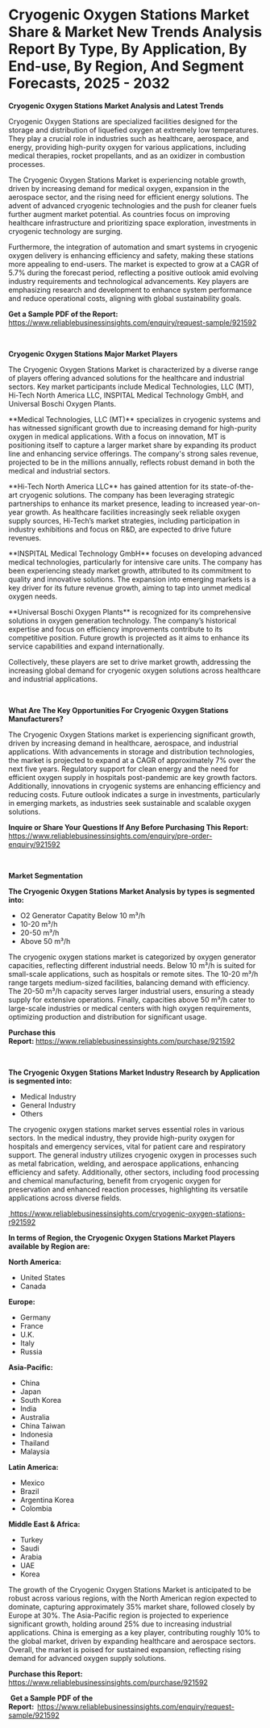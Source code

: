 <p><h1>Cryogenic Oxygen Stations Market Share & Market New Trends Analysis Report By Type, By Application, By End-use, By Region, And Segment Forecasts, 2025 - 2032</h1></p><p><strong>Cryogenic Oxygen Stations Market Analysis and Latest Trends</strong></p>
<p><p>Cryogenic Oxygen Stations are specialized facilities designed for the storage and distribution of liquefied oxygen at extremely low temperatures. They play a crucial role in industries such as healthcare, aerospace, and energy, providing high-purity oxygen for various applications, including medical therapies, rocket propellants, and as an oxidizer in combustion processes.</p><p>The Cryogenic Oxygen Stations Market is experiencing notable growth, driven by increasing demand for medical oxygen, expansion in the aerospace sector, and the rising need for efficient energy solutions. The advent of advanced cryogenic technologies and the push for cleaner fuels further augment market potential. As countries focus on improving healthcare infrastructure and prioritizing space exploration, investments in cryogenic technology are surging.</p><p>Furthermore, the integration of automation and smart systems in cryogenic oxygen delivery is enhancing efficiency and safety, making these stations more appealing to end-users. The market is expected to grow at a CAGR of 5.7% during the forecast period, reflecting a positive outlook amid evolving industry requirements and technological advancements. Key players are emphasizing research and development to enhance system performance and reduce operational costs, aligning with global sustainability goals.</p></p>
<p><strong>Get a Sample PDF of the Report:&nbsp;</strong> <a href="https://www.reliablebusinessinsights.com/enquiry/request-sample/921592?utm_campaign=3705&utm_medium=2&utm_source=Github&utm_content=ia&utm_term=18042025&utm_id=cryogenic-oxygen-stations">https://www.reliablebusinessinsights.com/enquiry/request-sample/921592</a></p>
<p>&nbsp;</p>
<p><strong>Cryogenic Oxygen Stations Major Market Players</strong></p>
<p><p>The Cryogenic Oxygen Stations Market is characterized by a diverse range of players offering advanced solutions for the healthcare and industrial sectors. Key market participants include Medical Technologies, LLC (MT), Hi-Tech North America LLC, INSPITAL Medical Technology GmbH, and Universal Boschi Oxygen Plants.</p><p>**Medical Technologies, LLC (MT)** specializes in cryogenic systems and has witnessed significant growth due to increasing demand for high-purity oxygen in medical applications. With a focus on innovation, MT is positioning itself to capture a larger market share by expanding its product line and enhancing service offerings. The company's strong sales revenue, projected to be in the millions annually, reflects robust demand in both the medical and industrial sectors.</p><p>**Hi-Tech North America LLC** has gained attention for its state-of-the-art cryogenic solutions. The company has been leveraging strategic partnerships to enhance its market presence, leading to increased year-on-year growth. As healthcare facilities increasingly seek reliable oxygen supply sources, Hi-Tech’s market strategies, including participation in industry exhibitions and focus on R&D, are expected to drive future revenues.</p><p>**INSPITAL Medical Technology GmbH** focuses on developing advanced medical technologies, particularly for intensive care units. The company has been experiencing steady market growth, attributed to its commitment to quality and innovative solutions. The expansion into emerging markets is a key driver for its future revenue growth, aiming to tap into unmet medical oxygen needs.</p><p>**Universal Boschi Oxygen Plants** is recognized for its comprehensive solutions in oxygen generation technology. The company’s historical expertise and focus on efficiency improvements contribute to its competitive position. Future growth is projected as it aims to enhance its service capabilities and expand internationally.</p><p>Collectively, these players are set to drive market growth, addressing the increasing global demand for cryogenic oxygen solutions across healthcare and industrial applications.</p></p>
<p>&nbsp;</p>
<p><strong>What Are The Key Opportunities For Cryogenic Oxygen Stations Manufacturers?</strong></p>
<p><p>The Cryogenic Oxygen Stations market is experiencing significant growth, driven by increasing demand in healthcare, aerospace, and industrial applications. With advancements in storage and distribution technologies, the market is projected to expand at a CAGR of approximately 7% over the next five years. Regulatory support for clean energy and the need for efficient oxygen supply in hospitals post-pandemic are key growth factors. Additionally, innovations in cryogenic systems are enhancing efficiency and reducing costs. Future outlook indicates a surge in investments, particularly in emerging markets, as industries seek sustainable and scalable oxygen solutions.</p></p>
<p><strong>Inquire or Share Your Questions If Any Before Purchasing This Report:</strong> <a href="https://www.reliablebusinessinsights.com/enquiry/pre-order-enquiry/921592?utm_campaign=3705&utm_medium=2&utm_source=Github&utm_content=ia&utm_term=18042025&utm_id=cryogenic-oxygen-stations">https://www.reliablebusinessinsights.com/enquiry/pre-order-enquiry/921592</a></p>
<p>&nbsp;</p>
<p><strong>Market Segmentation</strong></p>
<p><strong>The Cryogenic Oxygen Stations Market Analysis by types is segmented into:</strong></p>
<p><ul><li>O2 Generator Capatity Below 10 m³/h</li><li>10-20 m³/h</li><li>20-50 m³/h</li><li>Above 50 m³/h</li></ul></p>
<p><p>The cryogenic oxygen stations market is categorized by oxygen generator capacities, reflecting different industrial needs. Below 10 m³/h is suited for small-scale applications, such as hospitals or remote sites. The 10-20 m³/h range targets medium-sized facilities, balancing demand with efficiency. The 20-50 m³/h capacity serves larger industrial users, ensuring a steady supply for extensive operations. Finally, capacities above 50 m³/h cater to large-scale industries or medical centers with high oxygen requirements, optimizing production and distribution for significant usage.</p></p>
<p><strong>Purchase this Report:&nbsp;</strong><a href="https://www.reliablebusinessinsights.com/purchase/921592?utm_campaign=3705&utm_medium=2&utm_source=Github&utm_content=ia&utm_term=18042025&utm_id=cryogenic-oxygen-stations">https://www.reliablebusinessinsights.com/purchase/921592</a></p>
<p>&nbsp;</p>
<p><strong>The Cryogenic Oxygen Stations Market Industry Research by Application is segmented into:</strong></p>
<p><ul><li>Medical Industry</li><li>General Industry</li><li>Others</li></ul></p>
<p><p>The cryogenic oxygen stations market serves essential roles in various sectors. In the medical industry, they provide high-purity oxygen for hospitals and emergency services, vital for patient care and respiratory support. The general industry utilizes cryogenic oxygen in processes such as metal fabrication, welding, and aerospace applications, enhancing efficiency and safety. Additionally, other sectors, including food processing and chemical manufacturing, benefit from cryogenic oxygen for preservation and enhanced reaction processes, highlighting its versatile applications across diverse fields.</p></p>
<p><a href="https://www.reliablebusinessinsights.com/cryogenic-oxygen-stations-r921592?utm_campaign=3705&utm_medium=2&utm_source=Github&utm_content=ia&utm_term=18042025&utm_id=cryogenic-oxygen-stations">&nbsp;https://www.reliablebusinessinsights.com/cryogenic-oxygen-stations-r921592</a></p>
<p><strong>In terms of Region, the Cryogenic Oxygen Stations Market Players available by Region are:</strong></p>
<p>
    <p> <strong> North America: </strong>
        <ul>
            <li>United States</li>
            <li>Canada</li>
        </ul>
        </p> 
    <p> <strong> Europe: </strong>
        <ul>
            <li>Germany</li>
            <li>France</li>
            <li>U.K.</li>
            <li>Italy</li>
            <li>Russia</li>
        </ul>
        </p> 
    <p> <strong> Asia-Pacific: </strong>
        <ul>
            <li>China</li>
            <li>Japan</li>
            <li>South Korea</li>
            <li>India</li>
            <li>Australia</li>
            <li>China Taiwan</li>
            <li>Indonesia</li>
            <li>Thailand</li>
            <li>Malaysia</li>
        </ul>
        </p> 
    <p> <strong> Latin America: </strong>
        <ul>
            <li>Mexico</li>
            <li>Brazil</li>
            <li>Argentina Korea</li>
            <li>Colombia</li>
        </ul>
        </p> 
    <p> <strong> Middle East & Africa: </strong>
        <ul>
            <li>Turkey</li>
            <li>Saudi</li>
            <li>Arabia</li>
            <li>UAE</li>
            <li>Korea</li>
        </ul>
    </p>
    </p>
<p><p>The growth of the Cryogenic Oxygen Stations Market is anticipated to be robust across various regions, with the North American region expected to dominate, capturing approximately 35% market share, followed closely by Europe at 30%. The Asia-Pacific region is projected to experience significant growth, holding around 25% due to increasing industrial applications. China is emerging as a key player, contributing roughly 10% to the global market, driven by expanding healthcare and aerospace sectors. Overall, the market is poised for sustained expansion, reflecting rising demand for advanced oxygen supply solutions.</p></p>
<p><strong>Purchase this Report: </strong><a href="https://www.reliablebusinessinsights.com/purchase/921592?utm_campaign=3705&utm_medium=2&utm_source=Github&utm_content=ia&utm_term=18042025&utm_id=cryogenic-oxygen-stations">https://www.reliablebusinessinsights.com/purchase/921592</a></p>
<p>&nbsp;<strong>Get a Sample PDF of the Report:&nbsp;&nbsp;</strong><a href="https://www.reliablebusinessinsights.com/enquiry/request-sample/921592?utm_campaign=3705&utm_medium=2&utm_source=Github&utm_content=ia&utm_term=18042025&utm_id=cryogenic-oxygen-stations">https://www.reliablebusinessinsights.com/enquiry/request-sample/921592</a></p>
<p><strong></strong></p>
<p><p></p><p></p><p></p></p>